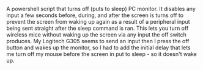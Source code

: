 A powershell script that turns off (puts to sleep) PC monitor. It disables any input a few seconds before, during, and after the screen is turns off to prevent the screen from waking up again as a result of a peripheral input being sent straight after the sleep command is ran. 
This lets you turn off wireless mice without waking up the screen via any input the off switch produces. My Logitech G305 seems to send an input then I press the off button and wakes up the monitor, so I had to add the initial delay that lets me turn off my mouse before the screen in put to sleep - so it doesn't wake up.

